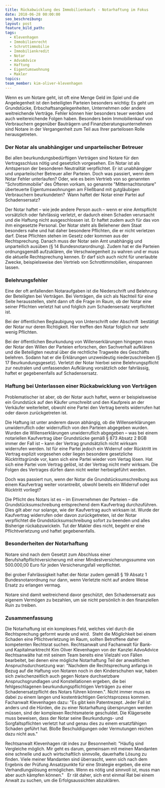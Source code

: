 ```yaml
---
title: Rückabwicklung des Immobilienkaufs - Notarhaftung im Fokus
date: 2018-06-28 00:00:00
seo_beschreibung:
layout: post
feature_bild_path:
tags:
  - Klevenhagen
  - Immobilienrecht
  - Schrottimmobilie
  - Immobilienkredit
  - Notar
  - AdvoAdvice
  - Haftung
  - Eigentumswohnung
  - Makler
topics:
team_member: kim-oliver-klevenhagen
---
```


Wenn es um Notare geht, ist oft eine Menge Geld im Spiel und die Angelegenheit ist den beteiligten Parteien besonders wichtig: Es geht um Grundstücke, Erbschaftsangelegenheiten, Unternehmen oder andere weitreichende Verträge. Fehler können hier besonders teuer werden und auch weitereichende Folgen haben. Besonders beim Immobilienkauf von Verbrauchern gegenüber Bauträgern und Finanzberatungsunternehmen sind Notare in der Vergangenheit zum Teil aus Ihrer parteilosen Rolle herausgetreten.

### Der Notar als unabhängiger und unparteiischer Betreuer

Bei allen beurkundungsbedürftigen Verträgen sind Notare für den Vertragsschluss nötig und gesetzlich vorgesehen. Ein Notar ist als Amtsperson der besonderen Neutralität verpflichtet. Er ist unabhängiger und unparteiischer Betreuer aller Parteien. Doch was passiert, wenn dem Notar Fehler unterlaufen? Oder, wie es beim Vertrieb von so genannten "Schrottimmobilie" des Öfteren vorkam, so genannte "Mitternachtsnotare" überteuerte Eigentumswohnungen am Fließband mit gutgläubigen Verbrauchern beurkundeten?  Wann haftet der Notar einer Partei auf Schadensersatz?

Der Notar haftet – wie jede andere Person auch – wenn er eine Amtspflicht vorsätzlich oder fahrlässig verletzt, er dadurch einen Schaden verursacht und die Haftung nicht ausgeschlossen ist. Er haftet zudem auch für das von ihm eingesetzte Personal. Der Notar steht als Beliehener dem Staat besonders nahe und hat daher besondere Pflichten, die er nicht verletzen darf. Diese Pflichten stehen im Gesetz oder kommen aus der Rechtsprechung. Danach muss der Notar sein Amt unabhängig und unparteilich ausüben (§ 14 Bundesnotarordnung). Zudem hat er die Parteien ordnungsgemäß aufzuklären, die Verschwiegenheit zu wahren und er muss die aktuelle Rechtsprechung kennen. Er darf sich auch nicht für unerlaubte Zwecke, beispielsweise den Vertrieb von Schrottimmobilien, einspannen lassen.

### Belehrungsfehler

Eine der oft anfallenden Notaraufgaben ist die Niederschrift und Belehrung der Beteiligten bei Verträgen. Bei Verträgen, die sich als Nachteil für eine Seite herausstellen, steht dann oft die Frage im Raum, ob der Notar eine seiner Pflichten verletzt hat und folglich zum Schadensersatz verpflichtet ist.

Bei der öffentlichen Beglaubigung von Unterschrift oder Abschrift  bestätigt der Notar nur deren Richtigkeit. Hier treffen den Notar folglich nur sehr wenig Pflichten.

Bei der öffentlichen Beurkundung von Willenserklärungen hingegen muss der Notar den Willen der Parteien erforschen, den Sachverhalt aufklären und die Beteiligten neutral über die rechtliche Tragweite des Geschäfts belehren. Sodann hat er die Erklärungen unzweideutig niederzuschreiben (§ 17 Beurkundungsgesetz). Verletzt der Notar hierbei seine Belehrungspflicht zur neutralen und umfassenden Aufklärung vorsätzlich oder fahrlässig, haftet er gegebenenfalls auf Schadensersatz.

### Haftung bei Unterlassen einer Rückabwicklung von Verträgen

Problematischer ist aber, ob der Notar auch haftet, wenn er beispielsweise ein Grundstück auf den Käufer umschreibt und den Kaufpreis an der Verkäufer weiterleitet, obwohl eine Partei den Vertrag bereits widerrufen hat oder davon zurückgetreten ist.

Die Haftung ist unter anderem davon abhängig, ob die Willenserklärungen unwiderruflich oder widerruflich von den Parteien abgegeben wurden. Wurden die Willenserklärungen unwiderruflich abgegeben – was bei einem notariellen Kaufvertrag über Grundstücke gemäß § 873 Absatz 2 BGB immer der Fall ist – kann der Vertrag grundsätzlich nicht wirksam widerrufen werden. Ist für eine Partei jedoch ein Widerruf oder Rücktritt im Vertrag explizit vorgesehen oder liegen besondere gesetzliche Rücktrittsgründe vor, kann sich eine Partei wieder vom Vertag lösen. Hat sich eine Partei vom Vertrag gelöst, ist der Vertrag nicht mehr wirksam. Die Folgen des Vertrages dürfen dann nicht weiter herbeigeführt werden.

Doch was passiert nun, wenn der Notar die Grundstücksumschreibung aus einem Kaufvertrag weiter vorantreibt, obwohl bereits ein Widerruf oder Rücktritt vorliegt?

Die Pflicht des Notars ist es – im Einvernehmen der Parteien – die Grundstücksumschreibung entsprechend dem Kaufvertrag durchzuführen. Dies gilt aber nur solange, wie der Kaufvertrag auch wirksam ist. Wurde der Kaufvertrag widerrufen oder davon zurückgetreten, ist der Notar verpflichtet die Grundstücksumschreibung sofort zu beenden und alles Bisherige rückabzuwickeln. Tut der Makler dies nicht, begeht er eine Pflichtverletzung und haftet gegebenenfalls.

### Besonderheiten der Notarhaftung

Notare sind nach dem Gesetzt zum Abschluss einer Berufshaftpflichtversicherung mit einer Mindestversicherungssumme von 500.000,00 Euro für jeden Versicherungsfall verpflichtet.

Bei grober Fahrlässigkeit haftet der Notar zudem gemäß § 19 Absatz 1 Bundesnotarordnung nur dann, wenn Verletzte nicht auf andere Weise Ersatz zu erlangen vermag.

Notare sind damit weitreichend davor geschützt, den Schadensersatz aus eigenem Vermögen zu bezahlen, um sie nicht persönlich in den finanziellen Ruin zu treiben.

### Zusammenfassung

Die Notarhaftung ist ein komplexes Feld, welches viel durch die Rechtsprechung geformt wurde und wird.  Steht die Möglichkeit bei einem Schaden eine Pflichtverletzung im Raum, sollten Betroffene daher kompetenten Rechtsrat suchen. Rechtsanwalt und Fachanwalt für Bank- und Kapitalmarktrecht Kim Oliver Klevenhagen von der Kanzlei AdvoAdvice Rechtsanwälte hat mit seinem Team bereits eine Vielzahl von Fällen bearbeitet, bei denen eine mögliche Notarhaftung Teil der anwaltlichen Anspruchsdurchsetzung war: "Nachdem die Rechtsprechung anfangs in Bezug auf die Haftung von Notaren noch in den Kinderschuhen war, haben sich zwischenzeitlich auch gegen Notare durchsetzbare Anspruchsgrundlagen und Konstellationen ergeben, die bei fehlgeschlagenen beurkundungspflichtigen Verträgen zu einer Schadenersatzpflicht des Notars führen können.". Nicht immer muss es dabei zu einem langen und kostenträchtigen Gerichtsprozess kommen. Fachanwalt Klevenhagen dazu: "Es gibt kein Patentrezept. Jeder Fall ist anders und die Hürden, die zu einer Notarhaftung übersprungen werden müssen, sind der komplexen Rechtsmaterie geschuldet. Die Klägerseite muss beweisen, dass der Notar seine Beurkundungs- und Sorgfaltspflichten verletzt hat und genau dies zu einem ersatzfähigen Schaden geführt hat. Bloße Beschuldigungen oder Vermutungen reichen dazu nicht aus."

Rechtsanwalt Klevenhagen rät indes zur Besonnenheit: "Häufig sind Vergleiche möglich. Mir geht es darum, gemeinsam mit meinen Mandanten eine schnelle und auch wirtschaftlich sinnvolle, dauerhafte Lösung zu finden. Viele meiner Mandanten sind überrascht, wenn sich nach dem Ergebnis der Prüfung Ansatzpunkte für eine Strategie ergeben, die eine Verhandlungslösung ermöglichen. Wenn es nötig und sinnvoll ist, muss man aber auch kämpfen können."   Er rät daher, sich erst einmal Rat bei einem Anwalt zu suchen, um die Erfolgsaussichten abzuklären.